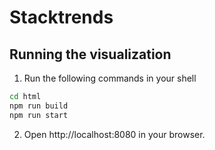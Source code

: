 Stacktrends
===========

Running the visualization
-------------------------
1. Run the following commands in your shell
```sh
cd html
npm run build
npm run start
```
2. Open http://localhost:8080 in your browser.
